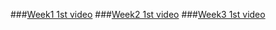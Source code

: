 ###[Week1 1st video](https://www.coursera.org/learn/convolutional-neural-networks/lecture/Ob1nR/computer-vision)
###[Week2 1st video](https://www.coursera.org/learn/convolutional-neural-networks/lecture/KvAM9/why-look-at-case-studies)
###[Week3 1st video](https://www.coursera.org/learn/convolutional-neural-networks/lecture/nEeJM/object-localization)
